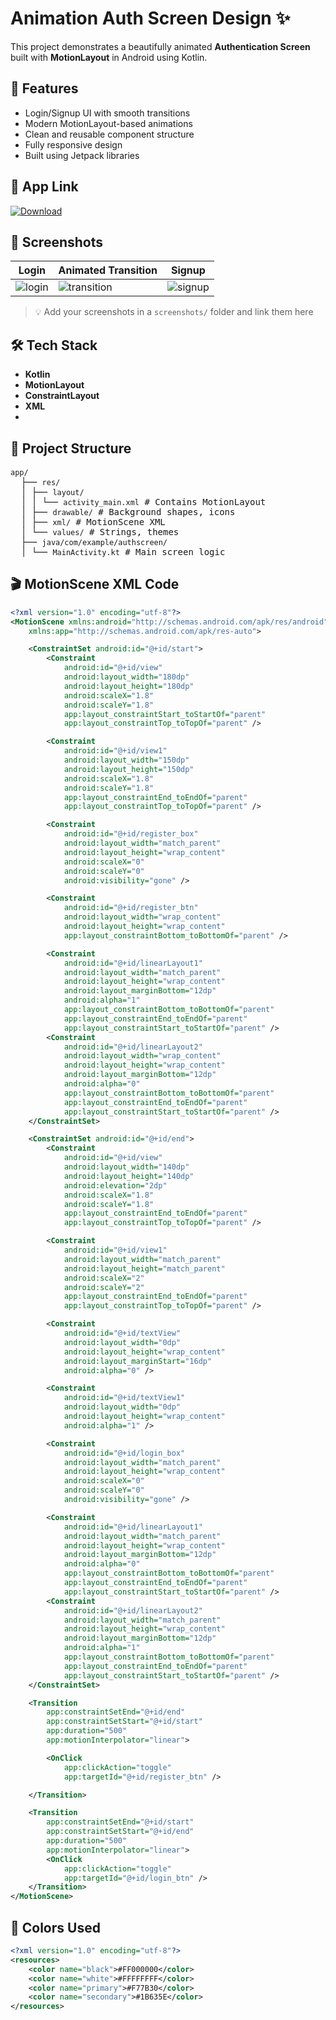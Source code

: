 # Animation Auth Screen Design ✨

This project demonstrates a beautifully animated **Authentication Screen** built with **MotionLayout** in Android using Kotlin.

## 🚀 Features

- Login/Signup UI with smooth transitions
- Modern MotionLayout-based animations
- Clean and reusable component structure
- Fully responsive design
- Built using Jetpack libraries

## 🔗 App Link
[![Download](https://img.shields.io/badge/Download-APK-blue)](https://drive.google.com/file/d/1Fz71jNEgTyi1m1aMc5oiT7g9SKELFMZW/view?usp=drive_link)

## 📸 Screenshots

| Login | Animated Transition | Signup |
|-------|---------------------|--------|
| ![login](Screenshot/Screenshot_20250621_220838.jpg) | ![transition](Screenshot/video.gif) | ![signup](Screenshot/Screenshot_20250621_220847.jpg) |

> 💡 Add your screenshots in a `screenshots/` folder and link them here

## 🛠️ Tech Stack

- **Kotlin**
- **MotionLayout**
- **ConstraintLayout**
- **XML**
- 
## 📁 Project Structure 

<pre><code>app/</code> 
  ├── <code>res/</code>
  │ ├── <code>layout/</code> 
  │ │ └── <code>activity_main.xml</code> # Contains MotionLayout 
  │ ├── <code>drawable/</code> # Background shapes, icons 
  │ ├── <code>xml/</code> # MotionScene XML 
  │ └── <code>values/</code> # Strings, themes 
  ├── <code>java/com/example/authscreen/</code> 
  │ └── <code>MainActivity.kt</code> # Main screen logic </pre>

## 🎬 MotionScene XML Code
```xml
<?xml version="1.0" encoding="utf-8"?>
<MotionScene xmlns:android="http://schemas.android.com/apk/res/android"
    xmlns:app="http://schemas.android.com/apk/res-auto">

    <ConstraintSet android:id="@+id/start">
        <Constraint
            android:id="@+id/view"
            android:layout_width="180dp"
            android:layout_height="180dp"
            android:scaleX="1.8"
            android:scaleY="1.8"
            app:layout_constraintStart_toStartOf="parent"
            app:layout_constraintTop_toTopOf="parent" />

        <Constraint
            android:id="@+id/view1"
            android:layout_width="150dp"
            android:layout_height="150dp"
            android:scaleX="1.8"
            android:scaleY="1.8"
            app:layout_constraintEnd_toEndOf="parent"
            app:layout_constraintTop_toTopOf="parent" />

        <Constraint
            android:id="@+id/register_box"
            android:layout_width="match_parent"
            android:layout_height="wrap_content"
            android:scaleX="0"
            android:scaleY="0"
            android:visibility="gone" />

        <Constraint
            android:id="@+id/register_btn"
            android:layout_width="wrap_content"
            android:layout_height="wrap_content"
            app:layout_constraintBottom_toBottomOf="parent" />

        <Constraint
            android:id="@+id/linearLayout1"
            android:layout_width="match_parent"
            android:layout_height="wrap_content"
            android:layout_marginBottom="12dp"
            android:alpha="1"
            app:layout_constraintBottom_toBottomOf="parent"
            app:layout_constraintEnd_toEndOf="parent"
            app:layout_constraintStart_toStartOf="parent" />
        <Constraint
            android:id="@+id/linearLayout2"
            android:layout_width="wrap_content"
            android:layout_height="wrap_content"
            android:layout_marginBottom="12dp"
            android:alpha="0"
            app:layout_constraintBottom_toBottomOf="parent"
            app:layout_constraintEnd_toEndOf="parent"
            app:layout_constraintStart_toStartOf="parent" />
    </ConstraintSet>

    <ConstraintSet android:id="@+id/end">
        <Constraint
            android:id="@+id/view"
            android:layout_width="140dp"
            android:layout_height="140dp"
            android:elevation="2dp"
            android:scaleX="1.8"
            android:scaleY="1.8"
            app:layout_constraintEnd_toEndOf="parent"
            app:layout_constraintTop_toTopOf="parent" />

        <Constraint
            android:id="@+id/view1"
            android:layout_width="match_parent"
            android:layout_height="match_parent"
            android:scaleX="2"
            android:scaleY="2"
            app:layout_constraintEnd_toEndOf="parent"
            app:layout_constraintTop_toTopOf="parent" />

        <Constraint
            android:id="@+id/textView"
            android:layout_width="0dp"
            android:layout_height="wrap_content"
            android:layout_marginStart="16dp"
            android:alpha="0" />

        <Constraint
            android:id="@+id/textView1"
            android:layout_width="0dp"
            android:layout_height="wrap_content"
            android:alpha="1" />

        <Constraint
            android:id="@+id/login_box"
            android:layout_width="match_parent"
            android:layout_height="wrap_content"
            android:scaleX="0"
            android:scaleY="0"
            android:visibility="gone" />

        <Constraint
            android:id="@+id/linearLayout1"
            android:layout_width="match_parent"
            android:layout_height="wrap_content"
            android:layout_marginBottom="12dp"
            android:alpha="0"
            app:layout_constraintBottom_toBottomOf="parent"
            app:layout_constraintEnd_toEndOf="parent"
            app:layout_constraintStart_toStartOf="parent" />
        <Constraint
            android:id="@+id/linearLayout2"
            android:layout_width="match_parent"
            android:layout_height="wrap_content"
            android:layout_marginBottom="12dp"
            android:alpha="1"
            app:layout_constraintBottom_toBottomOf="parent"
            app:layout_constraintEnd_toEndOf="parent"
            app:layout_constraintStart_toStartOf="parent" />
    </ConstraintSet>

    <Transition
        app:constraintSetEnd="@+id/end"
        app:constraintSetStart="@+id/start"
        app:duration="500"
        app:motionInterpolator="linear">

        <OnClick
            app:clickAction="toggle"
            app:targetId="@+id/register_btn" />

    </Transition>

    <Transition
        app:constraintSetEnd="@+id/start"
        app:constraintSetStart="@+id/end"
        app:duration="500"
        app:motionInterpolator="linear">
        <OnClick
            app:clickAction="toggle"
            app:targetId="@+id/login_btn" />
    </Transition>
</MotionScene>
```

## 🎨 Colors Used

```xml
<?xml version="1.0" encoding="utf-8"?>
<resources>
    <color name="black">#FF000000</color>
    <color name="white">#FFFFFFFF</color>
    <color name="primary">#F77B30</color>
    <color name="secondary">#1B635E</color>
</resources>
```
